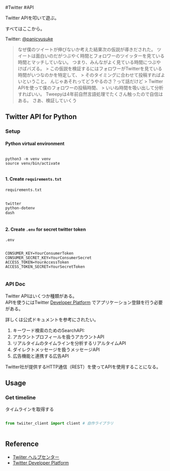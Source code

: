 #Twitter #API
  
Twitter APIを叩いて遊ぶ。  
  
すべてはここから。  
  
Twitter: [@panicyusuke](https://twitter.com/panicyusuke)  
> なぜ僕のツイートが伸びないか考えた結果次の仮説が導きだされた。 ツイートは面白いのだがつぶやく時間とフォロワーのツイッターを見ている時間とマッチしていない。 つまり、みんながよく見ている時間につぶやけばバズる。 > この仮説を検証するにはフォロワーがTwitterを見ている時間がいつなのかを特定して、 > そのタイミングに合わせて投稿すればよいということ。 んじゃあそれってどうやるのさ？って話だけど > Twitter APIを使って僕のフォロワーの投稿時間、 > いいね時間を吸い出して分析すればいい。 Tweepyは4年前自然言語処理でたくさん触ったので自信はある。 さあ、検証していくう  

## Twitter API for Python  

### Setup

#### Python virtual environment  
  
```shell  
  
python3 -m venv venv  
source venv/bin/activate  
  
```  
  
#### 1. Create `requirements.txt`  
  
`requirements.txt`  
```text:requirements.txt  
  
twitter  
python-dotenv  
dash  
  
```  
  
#### 2. Create `.env` for secret twitter token  
  
`.env`  
```ENV  
  
CONSUMER_KEY=YourConsumerToken  
CONSUMER_SECRET_KEY=YourConsumerSecret  
ACCESS_TOKEN=YourAccessToken  
ACCESS_TOKEN_SECRET=YourSecretToken  
  
```  
  
### API Doc  
  
Twitter APIはいくつか種類がある。  
APIを使うにはTwitter [Developer Platform](https://developer.twitter.com/content/developer-twitter/en) でアプリケーション登録を行う必要がある。

詳しくは公式ドキュメントを参考にされたい。

1.   キーワード検索のためのSearchAPI: 
2.   アカウントプロフィールを扱うアカウントAPI
3.   リアルタイムのタイムラインを分析するリアルタイムAPI
4.   ダイレクトメッセージを扱うメッセージAPI
5.   広告機能と連携する広告API
 
Twitter社が提供するHTTP通信（REST）を使ってAPIを使用することになる。   
  
## Usage

### Get timeline  
  
タイムラインを取得する  
  
```python  

from twiiter_client import client # 自作ライブラリ  
  
```

## Reference

- [Twiiter ヘルプセンター](https://help.twitter.com/ja/rules-and-policies/twitter-api)
- [Twitter Developer Platform](https://developer.twitter.com/en/docs/twitter-api)
